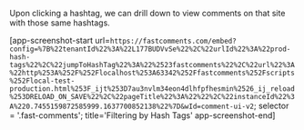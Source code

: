 Upon clicking a hashtag, we can drill down to view comments on that site with those same hashtags.

[app-screenshot-start url=`https://fastcomments.com/embed?config=%7B%22tenantId%22%3A%22L177BUDVvSe%22%2C%22urlId%22%3A%22prod-hash-tags%22%2C%22jumpToHashTag%22%3A%22%2523fastcomments%22%2C%22url%22%3A%22http%253A%252F%252Flocalhost%253A63342%252Ffastcomments%252Fscripts%252Flocal-test-production.html%253F_ijt%253D7au3nvlm34eon4dlhfpfhesmin%2526_ij_reload%253DRELOAD_ON_SAVE%22%2C%22pageTitle%22%3A%22%22%2C%22instanceId%22%3A%220.7455159872585999.1637700852138%22%7D&wId=comment-ui-v2`; selector = '.fast-comments'; title='Filtering by Hash Tags' app-screenshot-end]

